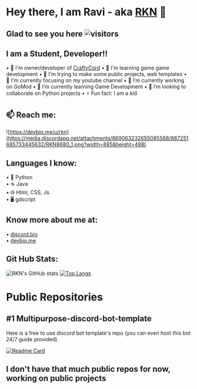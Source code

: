 # Hey there, I am Ravi - aka [RKN](https://github.com/RKNpy) 👋

## Glad to see you here ![visitors](https://visitor-badge.glitch.me/badge?page_id=readme)
## I am a Student, Developer!!

• 🎰 I'm owner/developer of [CraftyCord](https://top.gg/bot/872418590840725504)
• 🎊 I'm learning game game development 
• 🎯 I'm trying to make some public projects, web templates 
• 💼 I'm currently focusing on my youtube channel
• 🔭 I’m currently working on GoMod
• 🌱 I’m currently learning Game Development
• 👯 I’m looking to collaborate on Python projects
• ⚡ Fun fact: I am a kid


## 📫 Reach me:
![https://devbio.me/u/rkn](https://media.discordapp.net/attachments/869063232655085568/887251685733445632/RKN8680_1.png?width=885&height=498)

## Languages I know:
• 🐍 Python  
• ☕ Java  
• 🌐 ​Html, CSS, Js  
• 🖥️ gdscript   

## Know more about me at:
• [discord.bio](dsc.bio/rkn)    
• [devbio.me](devbio.me/u/RKNpy)  



## Git Hub Stats:

![RKN's GitHub stats](https://github-readme-stats.vercel.app/api?username=RKNpy&show_icons=true&theme=radical)
[![Top Langs](https://github-readme-stats.vercel.app/api/top-langs/?username=RKNpy&layout=compact)](https://github.com/RKNpy/)



# Public Repositories 

## #1 Multipurpose-discord-bot-template

Here is a free to use discord bot template's repo 
(you can even host this bot 24/7 guide provided).

[![Readme Card](https://github-readme-stats.vercel.app/api/pin/?username=RKNpy&repo=Multipurpose-discord-bot-template&show_owner=true&theme=radical)](https://github.com/RKNpy/Multipurpose-discord-bot-template)



## I don't have that much public repos for now, working on public projects


